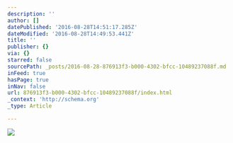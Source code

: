 ```yaml
---
description: ''
author: []
datePublished: '2016-08-28T14:51:17.285Z'
dateModified: '2016-08-28T14:49:53.441Z'
title: ''
publisher: {}
via: {}
starred: false
sourcePath: _posts/2016-08-28-876913f3-b000-4302-bfcc-10489237088f.md
inFeed: true
hasPage: true
inNav: false
url: 876913f3-b000-4302-bfcc-10489237088f/index.html
_context: 'http://schema.org'
_type: Article

---
```

![](https://the-grid-user-content.s3-us-west-2.amazonaws.com/c369385b-c609-4e23-81d9-a254f13ce93d.gif)